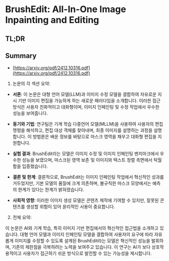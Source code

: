 # BrushEdit: All-In-One Image Inpainting and Editing
## TL;DR
## Summary
- [https://arxiv.org/pdf/2412.10316.pdf](https://arxiv.org/pdf/2412.10316.pdf)

1. 논문의 각 섹션 요약:

- **서론**: 이 논문은 대형 언어 모델(LLM)과 이미지 수정 모델을 결합하여 자유로운 지시 기반 이미지 편집을 가능하게 하는 새로운 패러다임을 소개합니다. 이러한 접근 방식은 사용자 친화적이고 대화형이며, 이미지 인페인팅 및 수정 작업에서 우수한 성능을 보여줍니다.

- **동기와 기법**: 연구팀은 기계 학습 다중언어 모델(MLLM)을 사용하여 사용자의 편집 명령을 해석하고, 편집 대상 객체를 찾아내며, 최종 이미지를 설명하는 과정을 설명합니다. 이 방법론은 배운 정보를 바탕으로 마스크 영역을 채우고 대화형 편집을 지원합니다.

- **실험 결과**: BrushEdit라는 모델은 이미지 수정 및 이미지 인페인팅 벤치마크에서 우수한 성능을 보였으며, 마스크된 영역 보존 및 이미지와 텍스트 정렬 측면에서 탁월함을 입증했습니다.

- **결론 및 한계**: 결론적으로, BrushEdit는 이미지 인페인팅 작업에서 혁신적인 성과를 거두었지만, 기본 모델의 품질에 크게 의존하며, 불규칙한 마스크 모양에서는 예측의 한계가 있다는 한계가 밝혀졌습니다.

- **사회적 영향**: 이러한 이미지 생성 모델은 콘텐츠 제작에 기여할 수 있지만, 잘못된 콘텐츠를 생성할 위험이 있어 윤리적인 사용이 중요합니다.

2. 전체 요약:

이 논문은 AI와 기계 학습, 특히 이미지 기반 편집에서의 혁신적인 접근법을 소개하고 있습니다. 대형 언어 모델과 이미지 인페인팅 모델을 결합하여 사용자의 요구에 따라 자유롭게 이미지를 수정할 수 있도록 설계된 BrushEdit라는 모델은 혁신적인 성능을 발휘하며, 기존의 제한점을 극복하려는 노력을 보여주고 있습니다. 이 연구는 AI가 보다 상호작용적이고 사용자가 접근하기 쉬운 방식으로 발전할 수 있는 가능성을 제시합니다.